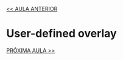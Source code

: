 [<< AULA ANTERIOR](https://github.com/pvreboucas/docker-swarm-orquestrador/blob/aula-06/aulas/03-service-discovery.md)

# User-defined overlay

[PRÓXIMA AULA >>](https://github.com/pvreboucas/docker-swarm-orquestrador/blob/aula-07/aulas/)
